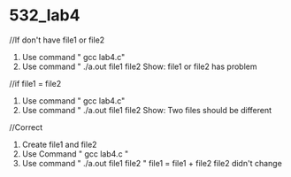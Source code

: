 # 532_lab4

//If don't have file1 or file2

1. Use command " gcc lab4.c"
2. Use command " ./a.out file1 file2
Show: file1 or file2 has problem

//if file1 = file2

1. Use command " gcc lab4.c"
2. Use command " ./a.out file1 file2
Show: Two files should be different

//Correct
1. Create file1 and file2
2. Use Command " gcc lab4.c "
3. Use command " ./a.out file1 file2 "
file1 = file1 + file2
file2 didn't change
